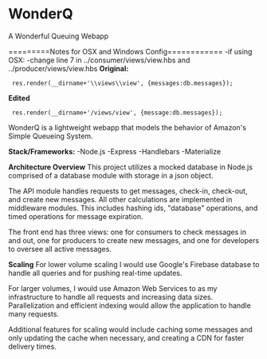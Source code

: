 # WonderQ
A Wonderful Queuing Webapp

=========Notes for OSX and Windows Config============
	-if using OSX:
    -change line 7 in ../consumer/views/view.hbs and ../producer/views/view.hbs
     **Original:**

     res.render(__dirname+'\\views\\view', {messages:db.messages});

   **Edited**

     res.render(__dirname+'/views/view', {message:db.messages});

WonderQ is a lightweight webapp that models the behavior of Amazon's Simple Queueing System.

**Stack/Frameworks:**
    -Node.js
    -Express
    -Handlebars
    -Materialize

**Architecture Overview**
This project utilizes a mocked database in Node.js comprised of a database module with storage in a json object.

The API module handles requests to get messages, check-in, check-out, and create new messages.  All other calculations are implemented in middleware modules. This includes hashing ids, "database" operations, and timed operations for message expiration.

The front end has three views: one for consumers to check messages in and out, one for producers to create new messages, and one for developers to oversee all active messages.

**Scaling**
For lower volume scaling I would use Google's Firebase database to handle all queries and for pushing real-time updates.

For larger volumes, I would use Amazon Web Services to as my infrastructure to handle all requests and increasing data sizes. Parallelization and efficient indexing would allow the application to handle many requests.

Additional features for scaling would include caching some messages and only updating the cache when necessary, and creating a CDN for faster delivery times.
